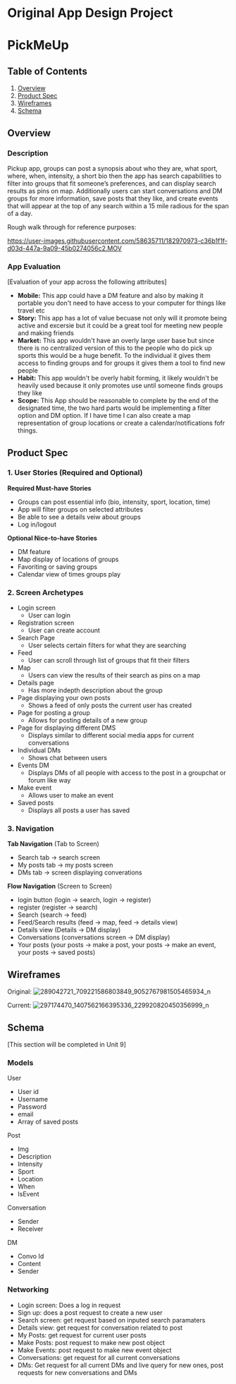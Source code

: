 Original App Design Project
===

# PickMeUp

## Table of Contents
1. [Overview](#Overview)
1. [Product Spec](#Product-Spec)
1. [Wireframes](#Wireframes)
2. [Schema](#Schema)

## Overview
### Description
Pickup app, groups can post a synopsis about who they are, what sport, where, when, intensity, a short bio then the app has search capabilities to filter into groups that fit someone’s preferences, and can display search results as pins on map. Additionally users can start conversations and DM groups for more information, save posts that they like, and create events that will appear at the top of any search within a 15 mile radious for the span of a day.

Rough walk through for reference purposes:

https://user-images.githubusercontent.com/58635711/182970973-c36b1f1f-d03d-447a-9a09-45b0274056c2.MOV


### App Evaluation
[Evaluation of your app across the following attributes]
- **Mobile:**
This app could have a DM feature and also by making it portable you don't need to have access to your computer for things like travel etc
- **Story:**
This app has a lot of value becuase not only will it promote being active and excersie but it could be a great tool for meeting new people and making friends
- **Market:**
This app wouldn't have an overly large user base but since there is no centralized version of this to the people who do pick up sports this would be a huge benefit. To the individual it gives them access to finding groups and for groups it gives them a tool to find new people
- **Habit:**
This app wouldn't be overly habit forming, it likely wouldn't be heavily used because it only promotes use until someone finds groups they like
- **Scope:**
This App should be reasonable to complete by the end of the designated time, the two hard parts would be implementing a filter option and DM option. If I have time I can also create a map representation of group locations or create a calendar/notifications fofr things.

## Product Spec

### 1. User Stories (Required and Optional)

**Required Must-have Stories**

* Groups can post essential info (bio, intensity, sport, location, time)
* App will filter groups on selected attributes
* Be able to see a details veiw about groups
* Log in/logout

**Optional Nice-to-have Stories**

* DM feature
* Map display of locations of groups
* Favoriting or saving groups
* Calendar view of times groups play

### 2. Screen Archetypes

* Login screen
    * User can login
* Registration screen
    * User can create account
* Search Page
    * User selects certain filters for what they are searching
* Feed
    * User can scroll through list of groups that fit their filters
* Map
   *  Users can view the results of their search as pins on a map
* Details page
    * Has more indepth description about the group
* Page displaying your own posts
    * Shows a feed of only posts the current user has created
* Page for posting a group
    * Allows for posting details of a new group
* Page for displaying different DMS
    * Displays similar to different social media apps for current conversations
* Individual DMs
    * Shows chat between users
* Events DM
    * Displays DMs of all people with access to the post in a groupchat or forum like way
* Make event
   *  Allows user to make an event
*  Saved posts
   * Displays all posts a user has saved 

### 3. Navigation

**Tab Navigation** (Tab to Screen)

* Search tab -> search screen
* My posts tab -> my posts screen
* DMs tab -> screen displaying converations

**Flow Navigation** (Screen to Screen)

* login button (login -> search, login -> register)
* register (register -> search)
* Search (search -> feed)
* Feed/Search results (feed -> map, feed -> details view)
* Details view (Details -> DM display)
* Conversations (conversations screen -> DM display)
* Your posts (your posts -> make a post, your posts -> make an event, your posts -> saved posts)

## Wireframes
Original:
![289042721_709221586803849_9052767981505465934_n](https://user-images.githubusercontent.com/58635711/182743208-a8db9193-f662-43a6-b619-3b1f826869b0.jpg)

Current:
![297174470_1407562166395336_229920820450356999_n](https://user-images.githubusercontent.com/58635711/182908808-b593878e-a57e-41db-b066-f8f73ae0901f.jpg)

## Schema 
[This section will be completed in Unit 9]
### Models
User

* User id
* Username
* Password
* email
* Array of saved posts

Post

* Img
* Description
* Intensity
* Sport
* Location
* When
* IsEvent

Conversation

* Sender
* Receiver

DM

* Convo Id
* Content
* Sender

### Networking
- Login screen: Does a log in request
- Sign up: does a post request to create a new user
- Search screen: get request based on inputed search paramaters
- Details view: get request for conversation related to post
- My Posts: get request for current user posts
- Make Posts: post request to make new post object
- Make Events: post request to make new event object
- Conversations: get request for all current conversations
- DMs: Get request for all current DMs and live query for new ones, post requests for new conversations and DMs
